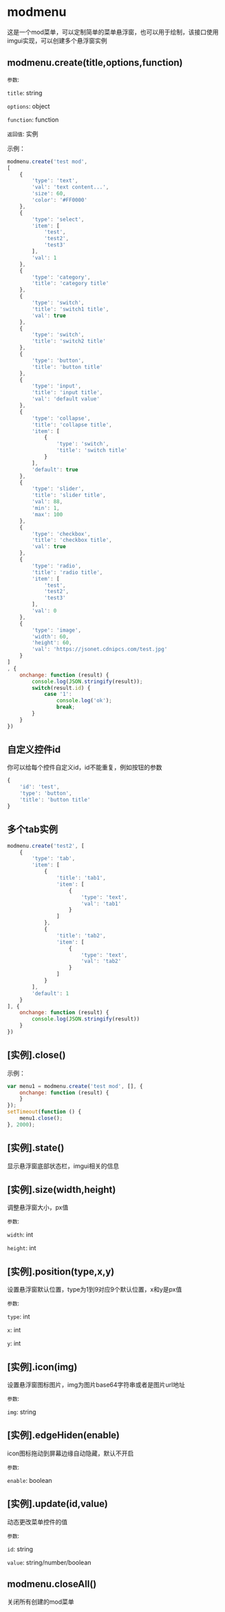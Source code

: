 # modmenu

这是一个mod菜单，可以定制简单的菜单悬浮窗，也可以用于绘制，该接口使用imgui实现，可以创建多个悬浮窗实例

## modmenu.create(title,options,function)

`参数`:

`title`: string

`options`: object

`function`: function

`返回值`: 实例

示例：

```javascript
modmenu.create('test mod',
[
    {
        'type': 'text',
        'val': 'text content...',
        'size': 60,
        'color': '#FF0000'
    },
    {
        'type': 'select',
        'item': [
            'test',
            'test2',
            'test3'
        ],
        'val': 1
    },
    {
        'type': 'category',
        'title': 'category title'
    },
    {
        'type': 'switch',
        'title': 'switch1 title',
        'val': true
    },
    {
        'type': 'switch',
        'title': 'switch2 title'
    },
    {
        'type': 'button',
        'title': 'button title'
    },
    {
        'type': 'input',
        'title': 'input title',
        'val': 'default value'
    },
    {
        'type': 'collapse',
        'title': 'collapse title',
        'item': [
            {
                'type': 'switch',
                'title': 'switch title'
            }
        ],
        'default': true
    },
    {
        'type': 'slider',
        'title': 'slider title',
        'val': 88,
        'min': 1,
        'max': 100
    },
    {
        'type': 'checkbox',
        'title': 'checkbox title',
        'val': true
    },
    {
        'type': 'radio',
        'title': 'radio title',
        'item': [
            'test',
            'test2',
            'test3'
        ],
        'val': 0
    },
    {
        'type': 'image',
        'width': 60,
        'height': 60,
        'val': 'https://jsonet.cdnipcs.com/test.jpg'
    }
]
, {
    onchange: function (result) {
        console.log(JSON.stringify(result));
        switch(result.id) {
            case '1':
                console.log('ok');
                break;
        }
    }
})
```

## 自定义控件id

你可以给每个控件自定义id，id不能重复，例如按钮的参数

```javascript
{
    'id': 'test',
    'type': 'button',
    'title': 'button title'
}
```

## 多个tab实例

```javascript
modmenu.create('test2', [
    {
        'type': 'tab',
        'item': [
            {
                'title': 'tab1',
                'item': [
                    {
                        'type': 'text',
                        'val': 'tab1'
                    }
                ]
            },
            {
                'title': 'tab2',
                'item': [
                    {
                        'type': 'text',
                        'val': 'tab2'
                    }
                ]
            }
        ],
        'default': 1
    }
], {
    onchange: function (result) {
        console.log(JSON.stringify(result))
    }
})
```

## [实例].close()

示例：

```javascript
var menu1 = modmenu.create('test mod', [], {
    onchange: function (result) {
    }
});
setTimeout(function () {
    menu1.close();
}, 2000);
```

## [实例].state()

显示悬浮窗底部状态栏，imgui相关的信息

## [实例].size(width,height)

调整悬浮窗大小，px值

`参数`:

`width`: int

`height`: int

## [实例].position(type,x,y)

设置悬浮窗默认位置，type为1到9对应9个默认位置，x和y是px值

`参数`:

`type`: int

`x`: int

`y`: int

## [实例].icon(img)

设置悬浮窗图标图片，img为图片base64字符串或者是图片url地址

`参数`:

`img`: string

## [实例].edgeHiden(enable)

icon图标拖动到屏幕边缘自动隐藏，默认不开启

`参数`:

`enable`: boolean

## [实例].update(id,value)

动态更改菜单控件的值

`参数`:

`id`: string

`value`: string/number/boolean

## modmenu.closeAll()

关闭所有创建的mod菜单
